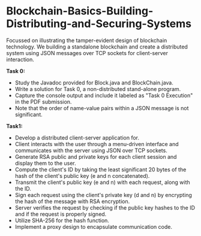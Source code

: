 # Blockchain-Basics-Building-Distributing-and-Securing-Systems
Focussed on illustrating the tamper-evident design of blockchain technology. We building a standalone blockchain and create a distributed system using JSON messages over TCP sockets for client-server interaction. 


**Task 0:**

- Study the Javadoc provided for Block.java and BlockChain.java.
- Write a solution for Task 0, a non-distributed stand-alone program.
- Capture the console output and include it labeled as "Task 0 Execution" in the PDF submission.
- Note that the order of name-value pairs within a JSON message is not significant.

**Task1:**


- Develop a distributed client-server application for.
- Client interacts with the user through a menu-driven interface and communicates with the server using JSON over TCP sockets.
- Generate RSA public and private keys for each client session and display them to the user.
- Compute the client's ID by taking the least significant 20 bytes of the hash of the client's public key (e and n concatenated).
- Transmit the client's public key (e and n) with each request, along with the ID.
- Sign each request using the client's private key (d and n) by encrypting the hash of the message with RSA encryption.
- Server verifies the request by checking if the public key hashes to the ID and if the request is properly signed.
- Utilize SHA-256 for the hash function.
- Implement a proxy design to encapsulate communication code.
